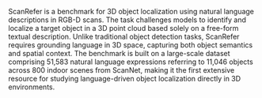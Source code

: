 ScanRefer is a benchmark for 3D object localization using natural language descriptions in RGB-D scans. The task challenges models to identify and localize a target object in a 3D point cloud based solely on a free-form textual description. Unlike traditional object detection tasks, ScanRefer requires grounding language in 3D space, capturing both object semantics and spatial context. The benchmark is built on a large-scale dataset comprising 51,583 natural language expressions referring to 11,046 objects across 800 indoor scenes from ScanNet, making it the first extensive resource for studying language-driven object localization directly in 3D environments.

